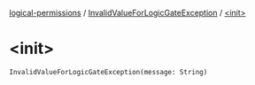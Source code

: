 [logical-permissions](../index.md) / [InvalidValueForLogicGateException](index.md) / [&lt;init&gt;](.)

# &lt;init&gt;

`InvalidValueForLogicGateException(message: String)`